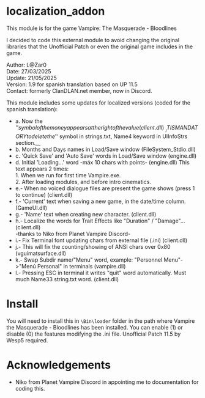 # localization_addon

This module is for the game Vampire: The Masquerade - Bloodlines

I decided to code this external module to avoid changing the original libraries that the Unofficial Patch or even the original game includes in the game.
 
Author: L@Zar0\
Date: 27/03/2025\
Update: 21/05/2025\
Version: 1.9 for spanish translation based on UP 11.5\
Contact: formerly ClanDLAN.net member, now in Discord.

This module includes some updates for localized versions (coded for the spanish translation):
* a. Now the '$' symbol of the money appears at the right of the value	(client.dll)\
  __IT IS MANDATORY to delete the '$' symbol in strings.txt, Name4 keyword in UIInfoStrs section.__
* b. Months and Days names in Load/Save window	(FileSystem_Stdio.dll)
* c. 'Quick Save' and 'Auto Save' words in Load/Save window	(engine.dll)
* d. Initial 'Loading...' word -máx 10 chars with points-	(engine.dll)
		This text appears 2 times:\
  		1. When we run for first time Vampire.exe.\
		2. After loading modules, and before intro cinematics.
* e.- When no voiced dialogue files are present the game shows (press 1 to continue)	(client.dll)
* f.- 'Current' text when saving a new game, in the date/time column.		(GameUI.dll)
* g.- 'Name' text when creating new character.											(client.dll)
* h.- Localize the words for Trait Effects like "Duration" / "Damage"...					(client.dll)\
          -thanks to Niko from Planet Vampire Discord-
* i.- Fix Terminal font updating chars from external file (.ini)							(client.dll)
* j.-	This will fix the counting/showing of ANSI chars over 0x80							(vguimatsurface.dll)
* k.- Swap Subdir name/"Menu" word, example: "Personnel Menu"->"Menú Personal" in terminals			(vampire.dll)
* l.- Pressing ESC in terminal it writes "quit" word automatically. Must much Name33 string.txt word.	(client.dll)

# Install

You will need to install this in `\Bin\loader` folder in the path where Vampire the Masquerade - Bloodlines has been installed.
You can enable (1) or disable (0) the features modifying the .ini file.
Unofficial Patch 11.5 by Wesp5 required.

# Acknowledgements
+ Niko from Planet Vampire Discord in appointing me to documentation for coding this.

